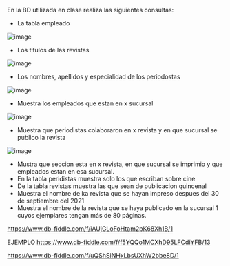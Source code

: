 En la BD utilizada en clase realiza las siguientes consultas:

* La tabla empleado

![image](https://user-images.githubusercontent.com/90996552/170727050-a2fd6ef8-2614-4f2b-a5eb-509f7acb457c.png)


* Los titulos de las revistas

![image](https://user-images.githubusercontent.com/90996552/170727519-b739a6f5-0b39-4719-bdf6-a4213aba29d7.png)


* Los nombres, apellidos y especialidad de los periodostas

![image](https://user-images.githubusercontent.com/90996552/170727986-84359bd7-42ba-4a56-b3f2-4ea0e1c9b4a1.png)


* Muestra los empleados que estan en x sucursal

![image](https://user-images.githubusercontent.com/90996552/170731976-daa0fa16-bddd-44b6-97ad-4c2a17da7cd3.png)


* Muestra que periodistas colaboraron en x revista y en que sucursal se publico la revista

![image](https://user-images.githubusercontent.com/90996552/171315584-f6ff3115-aa4f-49d0-8dbb-8aeb33561e59.png)


* Mustra que seccion esta en x revista, en que sucursal se imprimio y que empleados estan en esa sucursal.
* En la tabla peridistas muestra solo los que escriban sobre cine
* De la tabla revistas muestra las que sean de publicacion quincenal
* Muestra el nombre de ka revista que se hayan impreso despues del 30 de septiembre del 2021
* Muestra el nombre de la revista que se haya publicado en la sucursal 1 cuyos ejemplares tengan más de 80 páginas.

https://www.db-fiddle.com/f/iAUjGLoFoHtam2pK68Xh1B/1

EJEMPLO
https://www.db-fiddle.com/f/f5YQQo1MCXhD95LFCdiYFB/13


https://www.db-fiddle.com/f/uQShSiNHxLbsUXhW2bbe8D/1
